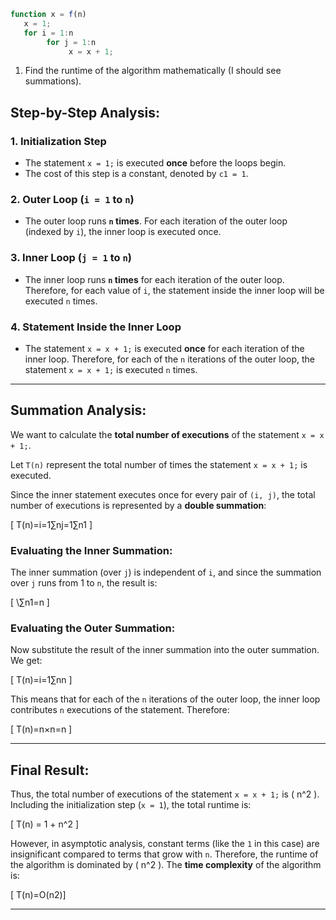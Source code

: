 
```javascript
function x = f(n)
   x = 1;
   for i = 1:n
        for j = 1:n
             x = x + 1;
```
1. Find the runtime of the algorithm mathematically (I should see summations).

## Step-by-Step Analysis:

### 1. **Initialization Step**
- The statement `x = 1;` is executed **once** before the loops begin.
- The cost of this step is a constant, denoted by `c1 = 1`.

### 2. **Outer Loop (`i = 1` to `n`)**
- The outer loop runs **`n` times**. For each iteration of the outer loop (indexed by `i`), the inner loop is executed once.

### 3. **Inner Loop (`j = 1` to `n`)**
- The inner loop runs **`n` times** for each iteration of the outer loop. Therefore, for each value of `i`, the statement inside the inner loop will be executed `n` times.

### 4. **Statement Inside the Inner Loop**
- The statement `x = x + 1;` is executed **once** for each iteration of the inner loop. Therefore, for each of the `n` iterations of the outer loop, the statement `x = x + 1;` is executed `n` times.

---

## Summation Analysis:

We want to calculate the **total number of executions** of the statement `x = x + 1;`.

Let `T(n)` represent the total number of times the statement `x = x + 1;` is executed.

Since the inner statement executes once for every pair of `(i, j)`, the total number of executions is represented by a **double summation**:

\[
T(n)=i=1∑n​j=1∑n​1
\]

### Evaluating the Inner Summation:
The inner summation (over `j`) is independent of `i`, and since the summation over `j` runs from 1 to `n`, the result is:

\[
\∑n​1=n
\]

### Evaluating the Outer Summation:
Now substitute the result of the inner summation into the outer summation. We get:

\[
T(n)=i=1∑n​n
\]

This means that for each of the `n` iterations of the outer loop, the inner loop contributes `n` executions of the statement. Therefore:

\[
T(n)=n×n=n
\]

---

## Final Result:

Thus, the total number of executions of the statement `x = x + 1;` is \( n^2 \). Including the initialization step (`x = 1`), the total runtime is:

\[
T(n) = 1 + n^2
\]

However, in asymptotic analysis, constant terms (like the `1` in this case) are insignificant compared to terms that grow with `n`. Therefore, the runtime of the algorithm is dominated by \( n^2 \). The **time complexity** of the algorithm is:

\[
T(n)=O(n2)\]

---
